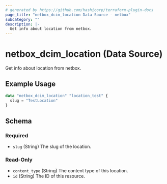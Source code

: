 ```yaml
---
# generated by https://github.com/hashicorp/terraform-plugin-docs
page_title: "netbox_dcim_location Data Source - netbox"
subcategory: ""
description: |-
  Get info about location from netbox.
---
```


# netbox_dcim_location (Data Source)

Get info about location from netbox.

## Example Usage

```terraform
data "netbox_dcim_location" "location_test" {
  slug = "TestLocation"
}
```

<!-- schema generated by tfplugindocs -->
## Schema

### Required

- `slug` (String) The slug of the location.

### Read-Only

- `content_type` (String) The content type of this location.
- `id` (String) The ID of this resource.
